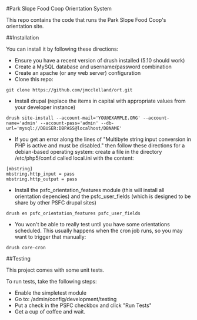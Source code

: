 #Park Slope Food Coop Orientation System

This repo contains the code that runs the Park Slope Food Coop's orientation site.

##Installation

You can install it by following these directions:

 * Ensure you have a recent version of drush installed (5.10 should work)
 * Create a MySQL database and username/password combination
 * Create an apache (or any web server) configuration
 * Clone this repo: 
```
git clone https://github.com/jmcclelland/ort.git 
```
 * Install drupal (replace the items in capital with appropriate values from your developer instance)
```
drush site-install --account-mail='YOU@EXAMPLE.ORG' --account-name='admin' --account-pass='admin' --db-url='mysql://DBUSER:DBPASS@localhost/DBNAME'
```
 * If you get an error along the lines of "Multibyte string input conversion in PHP is active and must be disabled." then follow these directions for a debian-based operating system: create a file in the directory /etc/php5/conf.d called local.ini with the content:
```
[mbstring]
mbstring.http_input = pass
mbstring.http_output = pass
```
 * Install the psfc_orientation_features module (this will install all orientation depencies) and the psfc_user_fields (which is designed to be share by other PSFC drupal sites)
```
drush en psfc_orientation_features psfc_user_fields
```
 * You won't be able to really test until you have some orientations scheduled. This usually happens when the cron job runs, so you may want to trigger that manually:
```
drush core-cron
```

##Testing

This project comes with some unit tests.

To run tests, take the following steps:

 * Enable the simpletest module
 * Go to: /admin/config/development/testing
 * Put a check in the PSFC checkbox and click "Run Tests"
 * Get a cup of coffee and wait.
